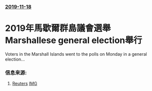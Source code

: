 ### [2019-11-18](/news/2019/11/18/index.md)

##### 
# 2019年馬歇爾群島議會選舉 Marshallese general election舉行 

Voters in the Marshall Islands went to the polls on Monday in a general election...


### 信息来源:

1. [Reuters](https://www.reuters.com/article/us-marshallislands-election/marshall-islands-heads-to-polls-in-election-closely-watched-by-washington-idUSKBN1XS0F9) [IMG](https://s3.reutersmedia.net/resources/r/?m=02&d=20191118&t=2&i=1453631034&w=1200&r=LYNXMPEFAH0AQ)
